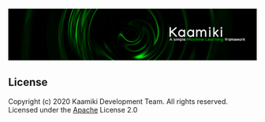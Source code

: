 <!-- 
Copyright (c) 2020 Kaamiki Development Team. All rights reserved.

Licensed under the Apache License, Version 2.0 (the "License");
you may not use this file except in compliance with the License.
You may obtain a copy of the License at

    http://www.apache.org/licenses/LICENSE-2.0

Unless required by applicable law or agreed to in writing, software
distributed under the License is distributed on an "AS IS" BASIS,
WITHOUT WARRANTIES OR CONDITIONS OF ANY KIND, either express or implied.
See the License for the specific language governing permissions and
limitations under the License.

-->
<!-- markdownlint-disable MD033 MD041 -->
![Kaamiki](https://github.com/kaamiki/kaamiki/blob/assets/elements/img/kaamiki-banner.png?raw=true "Kaamiki")

## License

Copyright (c) 2020 Kaamiki Development Team. All rights reserved.
Licensed under the [Apache](https://github.com/kaamiki/kaamiki/blob/master/LICENSE) License 2.0
